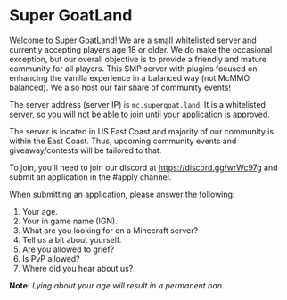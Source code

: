 # Super GoatLand

Welcome to Super GoatLand! We are a small whitelisted server and currently accepting players age 18 or older. We do make the occasional exception, but our overall objective is to provide a friendly and mature community for all players. This SMP server with plugins focused on enhancing the vanilla experience in a balanced way (not McMMO balanced). We also host our fair share of community events!

The server address (server IP) is `mc.supergoat.land`. It is a whitelisted server, so you will not be able to join until your application is approved.

The server is located in US East Coast and majority of our community is within the East Coast. Thus, upcoming community events and giveaway/contests will be tailored to that.

To join, you'll need to join our discord at https://discord.gg/wrWc97g and submit an application in the #apply channel.

When submitting an application, please answer the following:

1. Your age.
2. Your in game name (IGN).
3. What are you looking for on a Minecraft server?
4. Tell us a bit about yourself.
5. Are you allowed to grief?
6. Is PvP allowed?
7. Where did you hear about us?

**Note:** *Lying about your age will result in a permanent ban.*
